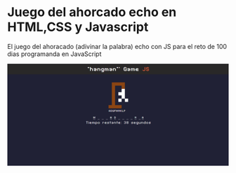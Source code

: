 # Juego del ahorcado echo en HTML,CSS y Javascript

El juego del ahoracado (adivinar la palabra) echo con JS para el reto de 100 dias programanda en JavaScript


![cr](./Screenshot%202024-09-04%20214348.png)
